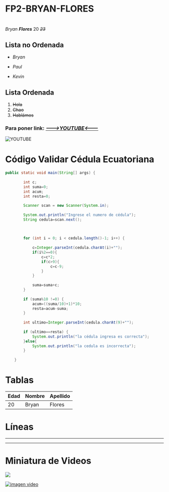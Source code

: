 # FP2-BRYAN-FLORES <h1>


*Bryan* _**Flores**_ 20 *~~23~~*

## **Lista no Ordenada**

* _Bryan_
+ _Paul_
- _Kevin_

## **Lista Ordenada**

1. ~~Hola~~
2. ~~Chao~~
3. ~~Hablámos~~

### **Para poner link:** [_**--->YOUTUBE<---**_](https://www.youtube.com/)


![YOUTUBE](https://lh3.googleusercontent.com/vA4tG0v4aasE7oIvRIvTkOYTwom07DfqHdUPr6k7jmrDwy_qA_SonqZkw6KX0OXKAdk)


# **Código Validar Cédula Ecuatoriana**


```Java
public static void main(String[] args) {
        
        int c;
        int suma=0;
        int acum;
        int resta=0;
        
        Scanner scan = new Scanner(System.in);
        
        System.out.println("Ingrese el numero de cédula");
        String cedula=scan.next();
        
        
        
        for (int i = 0; i < cedula.length()-1; i++) {
            
            c=Integer.parseInt(cedula.charAt(i)+"");
            if(i%2==0){
                c=c*2;
                if(c>9){
                    c=c-9;
                }
            }
            
            suma=suma+c;
        }
        
        if (suma%10 !=0) {
            acum=((suma/10)+1)*10;
            resta=acum-suma;
        }
        
        int ultimo=Integer.parseInt(cedula.charAt(9)+"");
        
        if (ultimo==resta) {
            System.out.println("la cédula ingresa es correcta");
        }else{
            System.out.println("la cedula es incorrecta");
        }
        
    }
```

# **Tablas**

| Edad | Nombre | Apellido |
|---|---|---|
| 20 | Bryan | Flores |

# Líneas

***
---

# Miniatura de Videos
<a href="http://www.youtube.com/watch?feature=player_embedded&v=tbneQDc2H3I" target="_blank"> <img src=http://img.youtube.com/vi/tbneQDc2H3I/0.jpg> </a>

[![imagen video](http://img.youtube.com/vi/tbneQDc2H3I/0.jpg)](http://www.youtube.com/watch?feature=player_embedded&v=tbneQDc2H3I)